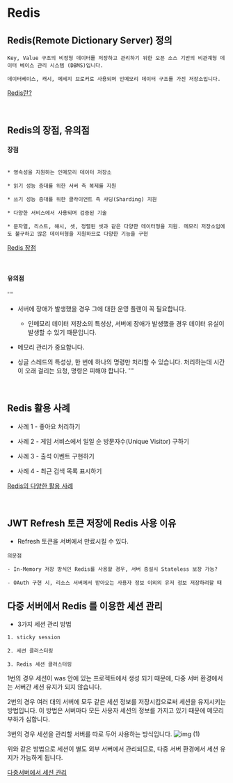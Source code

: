 # Redis

## Redis(Remote Dictionary Server) 정의
```
Key, Value 구조의 비정형 데이터를 저장하고 관리하기 위한 오픈 소스 기반의 비관계형 데이터 베이스 관리 시스템 (DBMS)입니다.

데이터베이스, 캐시, 메세지 브로커로 사용되며 인메모리 데이터 구조를 가진 저장소입니다.
```

[Redis란?](https://wildeveloperetrain.tistory.com/21)

<br/>

## Redis의 장점, 유의점

#### 장점
```

* 영속성을 지원하는 인메모리 데이터 저장소

* 읽기 성능 증대를 위한 서버 측 복제를 지원

* 쓰기 성능 증대를 위한 클라이언트 측 샤딩(Sharding) 지원

* 다양한 서비스에서 사용되며 검증된 기술

* 문자열, 리스트, 해시, 셋, 정렬된 셋과 같은 다양한 데이터형을 지원. 메모리 저장소임에도 불구하고 많은 데이터형을 지원하므로 다양한 기능을 구현
```

[Redis 장점](https://devlog-wjdrbs96.tistory.com/374)

<br/>

#### 유의점
'''
* 서버에 장애가 발생했을 경우 그에 대한 운영 플랜이 꼭 필요합니다.
  - 인메모리 데이터 저장소의 특성상, 서버에 장애가 발생했을 경우 데이터 유실이 발생할 수 있기 때문입니다.

* 메모리 관리가 중요합니다.

* 싱글 스레드의 특성상, 한 번에 하나의 명령만 처리할 수 있습니다. 처리하는데 시간이 오래 걸리는 요청, 명령은 피해야 합니다.
'''

<br/>

## Redis 활용 사례

* 사례 1 - 좋아요 처리하기

* 사례 2 - 게임 서비스에서 일일 순 방문자수(Unique Visitor) 구하기

* 사례 3 - 출석 이벤트 구현하기

* 사례 4 - 최근 검색 목록 표시하기

[Redis의 다양한 활용 사례](https://happyer16.tistory.com/entry/%EB%A0%88%EB%94%94%EC%8A%A4Redis%EC%9D%98-%EB%8B%A4%EC%96%91%ED%95%9C-%ED%99%9C%EC%9A%A9-%EC%82%AC%EB%A1%80)

<br/>

## JWT Refresh 토큰 저장에 Redis 사용 이유

* Refresh 토큰을 서버에서 만료시킬 수 있다.

```
의문점

- In-Memory 저장 방식인 Redis를 사용할 경우, 서버 증설시 Stateless 보장 가능?

- OAuth 구현 시, 리소스 서버에서 받아오는 사용자 정보 이외의 유저 정보 저장하려할 때
```

## 다중 서버에서 Redis 를 이용한 세션 관리

- 3가지 세션 관리 방법 
```
1. sticky session

2. 세션 클러스터링

3. Redis 세션 클러스터링
```

1번의 경우 세션이 was 안에 있는 프로젝트에서 생성 되기 때문에, 다중 서버 환경에서는 서버간 세션 유지가 되지 않습니다.

2번의 경우 여러 대의 서버에 모두 같은 세션 정보를 저장시킴으로써 세션을 유지시키는 방법입니다.
이 방법은 서버마다 모든 사용자 세션의 정보를 가지고 있기 때문에 메모리 부하가 심합니다.

3번의 경우 세션을 관리할 서버를 따로 두어 사용하는 방식입니다.
![img (1)](https://user-images.githubusercontent.com/92728780/194062895-0000837c-fe13-47fa-b688-3ad2cf50d281.png)

위와 같은 방법으로 세션이 별도 외부 서버에서 관리되므로, 다중 서버 환경에서 세션 유지가 가능하게 됩니다.

[다중서버에서 세션 관리](https://developer111.tistory.com/69)
